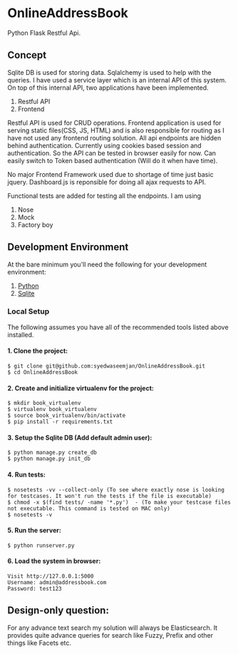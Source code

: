 # OnlineAddressBook
Python Flask Restful Api.

## Concept

Sqlite DB is used for storing data. Sqlalchemy is used to help with the queries. I have used a service layer which is an internal API of this system. On top of this internal API, two  applications have been implemented.

1. Restful API
2. Frontend

Restful API is used for CRUD operations. Frontend application is used for serving static files(CSS, JS, HTML) and is also responsible for routing as I have not used any frontend routing solution.
All api endpoints are hidden behind authentication. Currently using cookies based session and authentication. So the API can be tested in browser easily for now. Can easily switch to Token based authentication (Will do it when have time).

No major Frontend Framework used due to shortage of time just basic jquery. Dashboard.js is reponsible for doing all ajax requests to API.

Functional tests are added for testing all the endpoints. I am using 

1. Nose
2. Mock
3. Factory boy

## Development Environment

At the bare minimum you'll need the following for your development environment:

1. [Python](http://www.python.org/)
2. [Sqlite](https://sqlite.org)

### Local Setup

The following assumes you have all of the recommended tools listed above installed.

#### 1. Clone the project:

    $ git clone git@github.com:syedwaseemjan/OnlineAddressBook.git
    $ cd OnlineAddressBook

#### 2. Create and initialize virtualenv for the project:

    $ mkdir book_virtualenv
    $ virtualenv book_virtualenv
    $ source book_virtualenv/bin/activate
    $ pip install -r requirements.txt

#### 3. Setup the Sqlite DB (Add default admin user):

    $ python manage.py create_db
    $ python manage.py init_db

#### 4. Run tests:
    
    $ nosetests -vv --collect-only (To see where exactly nose is looking for testcases. It won't run the tests if the file is executable)
    $ chmod -x $(find tests/ -name '*.py')  - (To make your testcase files not executable. This command is tested on MAC only)
    $ nosetests -v

#### 5. Run the server:

    $ python runserver.py

#### 6. Load the system in browser:

    Visit http://127.0.0.1:5000
    Username: admin@addressbook.com
    Password: test123

## Design-only question:

For any advance text search my solution will always be Elasticsearch. It provides quite advance 
queries for search like Fuzzy, Prefix and other things like Facets etc. 

